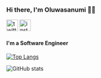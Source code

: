 ### Hi there, I'm Oluwasanumi 👋🏽

[<img src='https://cdn.jsdelivr.net/npm/simple-icons@3.0.1/icons/twitter.svg' alt='twitter' height='30'>](https://twitter.com/i_am_sanoxi)  [<img src='https://cdn.jsdelivr.net/npm/simple-icons@3.0.1/icons/instagram.svg' alt='instagram' height='30'>](https://www.instagram.com/i_am_sanoxi/)  
 
 #### **I'm a Software Engineer**
 
[![Top Langs](https://github-readme-stats.vercel.app/api/top-langs/?username=sanoxi)](https://github.com/anuraghazra/github-readme-stats)

![GitHub stats](https://github-readme-stats.vercel.app/api?username=sanoxi&show_icons=true)  

